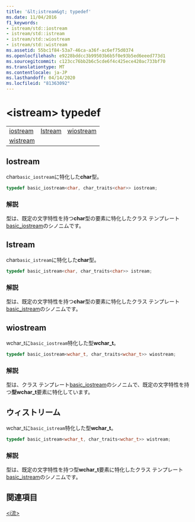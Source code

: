 ```yaml
---
title: '&lt;istream&gt; typedef'
ms.date: 11/04/2016
f1_keywords:
- istream/std::iostream
- istream/std::istream
- istream/std::wiostream
- istream/std::wistream
ms.assetid: 55bc1f84-53a7-46ca-a36f-ac6ef75d0374
ms.openlocfilehash: e9228bddcc3b99503b6b5f0e93b5ed6eeed773d1
ms.sourcegitcommit: c123cc76bb2b6c5cde6f4c425ece420ac733bf70
ms.translationtype: MT
ms.contentlocale: ja-JP
ms.lasthandoff: 04/14/2020
ms.locfileid: "81363092"
---
```

# <a name="ltistreamgt-typedefs"></a>&lt;istream&gt; typedef

||||
|-|-|-|
|[iostream](#iostream)|[Istream](#istream)|[wiostream](#wiostream)|
|[wistream](#wistream)|

## <a name="iostream"></a><a name="iostream"></a>Iostream

char`basic_iostream`に特化した**char**型。

```cpp
typedef basic_iostream<char, char_traits<char>> iostream;
```

### <a name="remarks"></a>解説

型は、既定の文字特性を持つ**char**型の要素に特化したクラス テンプレート[basic_iostream](../standard-library/basic-iostream-class.md)のシノニムです。

## <a name="istream"></a><a name="istream"></a>Istream

char`basic_istream`に特化した**char**型。

```cpp
typedef basic_istream<char, char_traits<char>> istream;
```

### <a name="remarks"></a>解説

型は、既定の文字特性を持つ**char**型の要素に特化したクラス テンプレート[basic_istream](../standard-library/basic-istream-class.md)のシノニムです。

## <a name="wiostream"></a><a name="wiostream"></a>wiostream

wchar_tに`basic_iostream`特化した型**wchar_t**。

```cpp
typedef basic_iostream<wchar_t, char_traits<wchar_t>> wiostream;
```

### <a name="remarks"></a>解説

型は、クラス テンプレート[basic_iostream](../standard-library/basic-iostream-class.md)のシノニムで、既定の文字特性を持つ**型wchar_t**要素に特化しています。

## <a name="wistream"></a><a name="wistream"></a>ウィストリーム

wchar_tに`basic_istream`特化した型**wchar_t**。

```cpp
typedef basic_istream<wchar_t, char_traits<wchar_t>> wistream;
```

### <a name="remarks"></a>解説

型は、既定の文字特性を持つ型**wchar_t**要素に特化したクラス テンプレート[basic_istream](../standard-library/basic-istream-class.md)のシノニムです。

## <a name="see-also"></a>関連項目

[\<i流>](../standard-library/istream.md)
